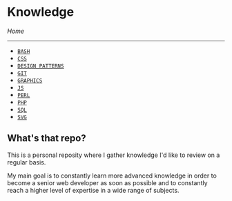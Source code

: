 # Knowledge

*Home*

---

- [`BASH`](./BASH/bash.md)
- [`CSS`](./CSS/css.md)
- [`DESIGN PATTERNS`](./DESIGN-PATTERNS/design-patterns.md)
- [`GIT`](./GIT/git.md) 
- [`GRAPHICS`](./GRAPHICS/graphics.md) 
- [`JS`](./JS/js.md)
- [`PERL`](./PERL/perl.md)
- [`PHP`](./PHP/php.md) 
- [`SQL`](./SQL/sql.md) 
- [`SVG`](./SVG/svg.md)

## What's that repo?

This is a personal reposity where I gather knowledge I'd like to review on a regular basis.

My main goal is to constantly learn more advanced knowledge in order to become a senior web developer as soon as possible and to constantly reach a higher level of expertise in a wide range of subjects.
